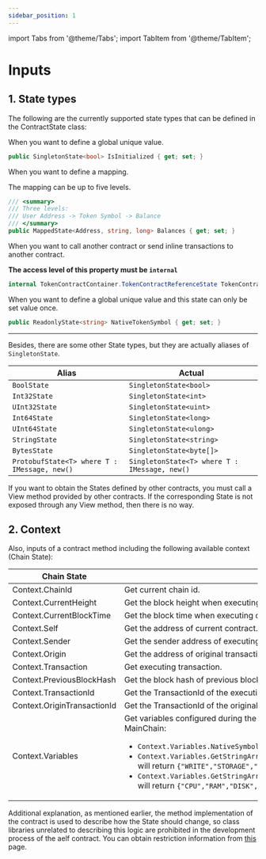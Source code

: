```yaml
---
sidebar_position: 1
---
```


import Tabs from '@theme/Tabs';
import TabItem from '@theme/TabItem';

# Inputs

## 1. State types

The following are the currently supported state types that can be defined in the ContractState class:

<Tabs>
<TabItem value="SingletonState" label="SingletonState">

When you want to define a global unique value.

```csharp
public SingletonState<bool> IsInitialized { get; set; }
```

</TabItem>
<TabItem value="MappedState" label="MappedState">

When you want to define a mapping.

The mapping can be up to five levels.

```csharp
/// <summary>
/// Three levels:
/// User Address -> Token Symbol -> Balance
/// </summary>
public MappedState<Address, string, long> Balances { get; set; }
```

</TabItem>
<TabItem value="ContractReferenceState" label="ContractReferenceState">
  
When you want to call another contract or send inline transactions to another contract.

**The access level of this property must be `internal`**

```csharp
internal TokenContractContainer.TokenContractReferenceState TokenContract { get; set; }
```

</TabItem>
<TabItem value="ReadonlyState" label="ReadonlyState">
  
When you want to define a global unique value and this state can only be set value once.

```csharp
public ReadonlyState<string> NativeTokenSymbol { get; set; }
```

</TabItem>
</Tabs>

---

Besides, there are some other State types, but they are actually aliases of `SingletonState`.

| Alias                                        | Actual                                        |
| -------------------------------------------- | --------------------------------------------- |
| `BoolState`                                  | `SingletonState<bool>`                        |
| `Int32State`                                 | `SingletonState<int>`                         |
| `UInt32State`                                | `SingletonState<uint>`                        |
| `Int64State`                                 | `SingletonState<long>`                        |
| `UInt64State`                                | `SingletonState<ulong>`                       |
| `StringState`                                | `SingletonState<string>`                      |
| `BytesState`                                 | `SingletonState<byte[]>`                      |
| `ProtobufState<T> where T : IMessage, new()` | `SingletonState<T> where T : IMessage, new()` |

If you want to obtain the States defined by other contracts, you must call a View method provided by other contracts. If the corresponding State is not exposed through any View method, then there is no way.

## 2. Context

Also, inputs of a contract method including the following available context (Chain State):

| Chain State                 | Usage                                                                                                                                                                                                                                                                                                                                                                                                                                                  |
| --------------------------- | ------------------------------------------------------------------------------------------------------------------------------------------------------------------------------------------------------------------------------------------------------------------------------------------------------------------------------------------------------------------------------------------------------------------------------------------------------ |
| Context.ChainId             | Get current chain id.                                                                                                                                                                                                                                                                                                                                                                                                                                  |
| Context.CurrentHeight       | Get the block height when executing current transaction.                                                                                                                                                                                                                                                                                                                                                                                               |
| Context.CurrentBlockTime    | Get the block time when executing current transaction.                                                                                                                                                                                                                                                                                                                                                                                                 |
| Context.Self                | Get the address of current contract.                                                                                                                                                                                                                                                                                                                                                                                                                   |
| Context.Sender              | Get the sender address of executing transaction.                                                                                                                                                                                                                                                                                                                                                                                                       |
| Context.Origin              | Get the address of original transaction signer.                                                                                                                                                                                                                                                                                                                                                                                                        |
| Context.Transaction         | Get executing transaction.                                                                                                                                                                                                                                                                                                                                                                                                                             |
| Context.PreviousBlockHash   | Get the block hash of previous block.                                                                                                                                                                                                                                                                                                                                                                                                                  |
| Context.TransactionId       | Get the TransactionId of the executing transaction.                                                                                                                                                                                                                                                                                                                                                                                                    |
| Context.OriginTransactionId | Get the TransactionId of the original transaction.                                                                                                                                                                                                                                                                                                                                                                                                     |
| Context.Variables           | Get variables configured during the launching of current chain. For example, on aelf MainChain:<ul><li>`Context.Variables.NativeSymbol` will return `ELF`</li><li>`Context.Variables.GetStringArray(AEDPoSContractConstants.PayTxFeeSymbolListName)` will return `{"WRITE","STORAGE","READ","TRAFFIC"}`</li><li>`Context.Variables.GetStringArray(AEDPoSContractConstants.PayRentalSymbolListName)` will return `{"CPU","RAM","DISK","NET"}`</li></ul> |

Additional explanation, as mentioned earlier, the method implementation of the contract is used to describe how the State should change, so class libraries unrelated to describing this logic are prohibited in the development process of the aelf contract. You can obtain restriction information from [this](https://docs.aelf.io/en/latest/architecture/smart-contract/restrictions/type.html) page.
